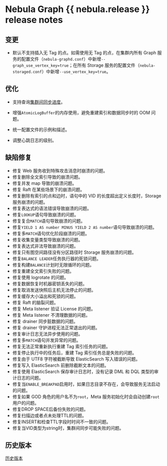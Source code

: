 # Nebula Graph {{ nebula.release }} release notes

## 变更

- 默认不支持插入无 Tag 的点。如需使用无 Tag 的点，在集群内所有 Graph 服务的配置文件（`nebula-graphd.conf`）中新增`--graph_use_vertex_key=true`；在所有 Storage 服务的配置文件（`nebula-storaged.conf`）中新增`--use_vertex_key=true`。

## 优化

- 支持查询[集群间同步进度](../synchronization-and-migration/replication-between-clusters.md)。

- 增强`AtomicLogBuffer`的内存使用，避免重建索引和数据同步时的 OOM 问题。

- 统一配置文件的示例和描述。

- 调整心跳日志的级别。

## 缺陷修复

- 修复 Web 服务收到特殊攻击消息时崩溃的问题。
- 修复删除全文索引导致的崩溃问题。
- 修复并发 map 导致的崩溃问题。
- 修复 Raft 在某些场景下的崩溃问题。
- 修复删除有索引的点和边时，语句中的 VID 的长度超出定义长度时，Storage 服务崩溃的问题。
- 修复表达式的语法错误导致崩溃的问题。
- 修复`LOOKUP`语句导致崩溃的问题。
- 修复复合`MATCH`语句导致崩溃的问题。
- 修复`YIELD 1 AS number MINUS YIELD 2 AS number`语句导致崩溃的问题。
- 修复多`MATCH`语句优化阶段崩溃的问题。
- 修复收集变量类型导致崩溃的问题。
- 修复表达式非法导致崩溃的问题。
- 修复只有图空间路径没有分区路径时 Storage 服务崩溃的问题。
- 修复`BALANCE LEADER`任务执行器的死锁问题。
- 修复构建`BALANCE`计划时无限循环的问题。
- 修复重建全文索引失败的问题。
- 修复使用 logrotate 的问题。
- 修复数据恢复时机器密钥丢失的问题。
- 修复取消发送快照后主机无法停止的问题。
- 修复缓存大小溢出和死锁的问题。
- 修复 Raft 的脑裂问题。
- 修复 Meta listener 验证 License 的问题。
- 修复 Meta listener 不清理数据的问题。
- 修复 drainer 同步脏数据的问题。
- 修复 drainer 守护进程无法正常退出的问题。
- 修复审计日志无法异步使用的问题。
- 修复多`MATCH`语句并发异常的问题。
- 修复无法正常重新执行重建 Tag 索引任务的问题。
- 修复停止执行中的任务后，重建 Tag 索引任务总是失败的问题。
- 修复由于 UTF8 字符被截断导致 ElasticSearch 写入错误的问题。
- 修复写入 ElasticSearch 前删除截断文本的问题。
- 修复使用 ElasticSearch 保存审计日志时，没有记录 DML 和 DQL 类型的审计日志的问题。
- 修复当`ENABLE_BREAKPAD`启用时，如果日志目录不存在，会导致服务无法启动的问题。
- 修复如果 GOD 角色的用户名不为`root`，Meta 服务初始化时会自动创建`root`用户的问题。
- 修复DROP SPACE后备份失败的问题。
- 修复扫描边或者点未处理TTL的问题。
- 修复INSERT和检查TTL字段时时间不一致的问题。
- 修复当VID类型为string时，集群间同步可能失败的问题。

## 历史版本

[历史版本](https://nebula-graph.com.cn/tags/release-note/)
